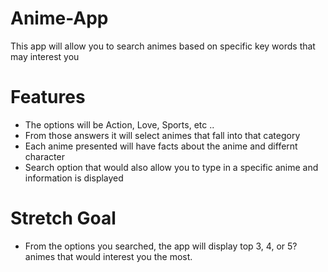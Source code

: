 # Anime-App

This app will allow you to search animes based on specific key words that may interest you 

# Features 

- The options will be Action, Love, Sports, etc .. 
- From those answers it will select animes that fall into that category
- Each anime presented will have facts about the anime and differnt character
- Search option that would also allow you to type in a specific anime and information is displayed

# Stretch Goal 

- From the options you searched, the app will display top 3, 4, or 5? animes that would interest you the most. 


 
